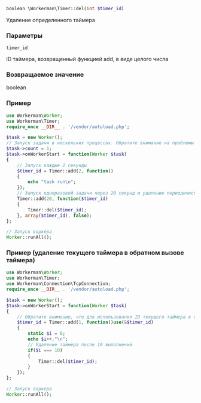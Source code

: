```php
boolean \Workerman\Timer::del(int $timer_id)
```
Удаление определенного таймера

### Параметры
``` timer_id ```

ID таймера, возвращенный функцией add, в виде целого числа

### Возвращаемое значение
boolean

### Пример
```php
use Workerman\Worker;
use Workerman\Timer;
require_once __DIR__ . '/vendor/autoload.php';

$task = new Worker();
// Запуск задачи в нескольких процессах. Обратите внимание на проблемы совместного использования ресурсов при многопоточной работе
$task->count = 1;
$task->onWorkerStart = function(Worker $task)
{
    // Запуск каждые 2 секунды
    $timer_id = Timer::add(2, function()
    {
        echo "task run\n";
    });
    // Запуск одноразовой задачи через 20 секунд и удаление периодической задачи с интервалом в 2 секунды
    Timer::add(20, function($timer_id)
    {
        Timer::del($timer_id);
    }, array($timer_id), false);
};

// Запуск воркера
Worker::runAll();
```

### Пример (удаление текущего таймера в обратном вызове таймера)
```php
use Workerman\Worker;
use Workerman\Timer;
use Workerman\Connection\TcpConnection;
require_once __DIR__ . '/vendor/autoload.php';

$task = new Worker();
$task->onWorkerStart = function(Worker $task)
{
    // Обратите внимание, что для использования ID текущего таймера в обратном вызове нужно использовать ссылку (&)
    $timer_id = Timer::add(1, function()use(&$timer_id)
    {
        static $i = 0;
        echo $i++."\n";
        // Удаление таймера после 10 выполнений
        if($i === 10)
        {
            Timer::del($timer_id);
        }
    });
};

// Запуск воркера
Worker::runAll();
```
